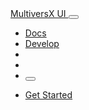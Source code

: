 <div class="container position-sticky z-index-sticky top-0">
  <div class="row">
    <div class="col-12">
      <nav class="navbar navbar-expand-lg bg-black-200 border-radius-sm top-0 z-index-3 shadow position-absolute my-3 py-2 start-0 end-0 mx-2">
        <div class="container-fluid px-1">
          <a class="navbar-brand text-white font-weight-bolder ms-lg-0 " href="{{root}}"> MultiversX UI </a>
          <button class="navbar-toggler shadow-none ms-2" type="button" data-bs-toggle="collapse" data-bs-target="#navigation" aria-controls="navigation" aria-expanded="false" aria-label="Toggle navigation">
            <span class="navbar-toggler-icon mt-2">
              <span class="navbar-toggler-bar bar1"></span>
              <span class="navbar-toggler-bar bar2"></span>
              <span class="navbar-toggler-bar bar3"></span>
            </span>
          </button>
          <div class="collapse navbar-collapse" id="navigation">
            <ul class="navbar-nav ms-auto">
              <li class="nav-item d-flex">
                <a class="nav-link text-white font-weight-bold d-flex align-items-center me-2 " aria-current="page" href="{{root}}docs/overview/">
                  Docs
                </a>
              </li>
              <li class="nav-item d-flex">
                <a class="nav-link text-white font-weight-bold d-flex align-items-center me-2 " aria-current="page" href="{{root}}#section-tools">
                  Develop
                </a>
              </li>
              <li class="nav-item d-flex">
                <a class="nav-link text-white font-weight-bold d-flex align-items-center me-2 " aria-current="page" href="https://discord.com/invite/FhCJCaHdQa" rel="nofollow" target="_blank">
                  <i class="fab text-lg fa-discord"></i>
                </a>
              </li>
              <li class="nav-item d-flex">
                <a class="nav-link text-white font-weight-bold d-flex align-items-center me-2 " aria-current="page" href="https://github.com/web3-creative-tim" rel="nofollow" target="_blank">
                  <i class="fab text-lg fa-github"></i>
                </a>
              </li>
              <li class="nav-item">
                <button class="btn bg-black-100 border-black-100 text-white btn-icon px-3 mb-0" onclick="switchMode(this)">
                  <i class="fa fa-sun"></i>
                </button>
              </li>
            </ul>
            <ul class="navbar-nav d-lg-block d-none">
              <li class="nav-item ms-2">
                <a href="{{root}}docs/quick-start/" class="btn btn-primary mb-0 border-radius-sm">Get Started</a>
              </li>
            </ul>
          </div>
        </div>
      </nav>
    </div>
  </div>
</div>
